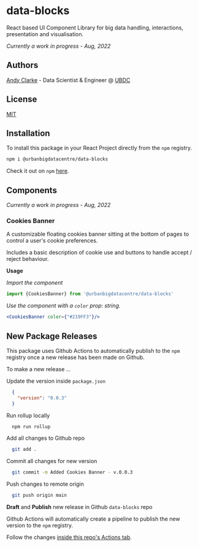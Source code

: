
# data-blocks

React based UI Component Library for big data handling, interactions, presentation and visualisation.


_Currently a work in progress - Aug, 2022_


## Authors

[Andy Clarke](https://github.com/andyclarkemedia) - Data Scientist & Engineer @ [UBDC](https://github.com/urbanbigdatacentre)


## License

[MIT](https://choosealicense.com/licenses/mit/)

## Installation
To install this package in your React Project directly from the `npm` registry.
```bash
npm i @urbanbigdatacentre/data-blocks
```
Check it out on `npm` [here](https://www.npmjs.com/package/@urbanbigdatacentre/data-blocks).

## Components
_Currently a work in progress - Aug, 2022_

### Cookies Banner
A customizable floating cookies banner sitting at the bottom of pages to control a user's cookie preferences.

Includes a basic description of cookie use and buttons to handle accept / reject behaviour.

__Usage__

_Import the component_
```js
import {CookiesBanner} from '@urbanbigdatacentre/data-blocks'
```
_Use the component with a `color` prop: string._
```jsx
<CookiesBanner color={"#219FF3"}/>
```

## New Package Releases
This package uses Github Actions to automatically publish to the `npm` registry once a new release has been made on Github.

To make a new release ...

Update the version inside `package.json`

```json
  {
    "version": "0.0.3"
  }
```

Run rollup locally

```bash
  npm run rollup
```

Add all changes to Github repo

```bash
  git add .
```

Commit all changes for new version

```bash
  git commit -m Added Cookies Banner - v.0.0.3
```

Push changes to remote origin

```bash
  git push origin main
```

__Draft__ and __Publish__ new release in Github `data-blocks` repo

Github Actions will automatically create a pipeline to publish the new version to the `npm` registry.

Follow the changes [inside this repo's Actions tab](https://github.com/urbanbigdatacentre/data-blocks/actions).